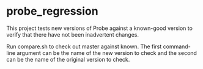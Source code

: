 # probe_regression

This project tests new versions of Probe against a known-good version to verify that there have not been inadvertent changes.

Run compare.sh to check out master against known.  The first command-line argument can be the name of the new version to check and the second can be the name of the original version to check.

